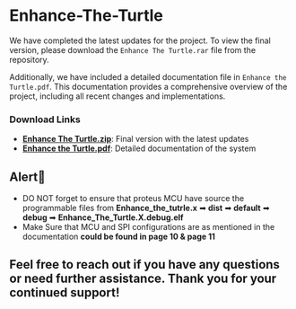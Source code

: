 # Enhance-The-Turtle

We have completed the latest updates for the project. To view the final version, please download the `Enhance The Turtle.rar` file from the repository.

Additionally, we have included a detailed documentation file in `Enhance the Turtle.pdf`. This documentation provides a comprehensive overview of the project, including all recent changes and implementations.

### Download Links

- **[Enhance The Turtle.zip](https://github.com/christina2003/Enhance-The-Turtle/blob/main/Enhance%20The%20Turtle.rar)**: Final version with the latest updates
- **[Enhance the Turtle.pdf](https://github.com/christina2003/Enhance-The-Turtle/blob/main/Enhance%20The%20Turtle%20Documentation.pdf)**: Detailed documentation of the system

## **Alert🔔**
* DO NOT forget to ensure that proteus MCU have source the programmable files from **Enhance_the_tutrle.x** ➡ **dist** ➡ **default** ➡ **debug** ➡ **Enhance_The_Turtle.X.debug.elf**
* Make Sure that MCU and SPI configurations are as mentioned in the documentation **could be found in page 10 & page 11**

## Feel free to reach out if you have any questions or need further assistance. Thank you for your continued support! 
